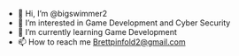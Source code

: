 - 👋 Hi, I’m @bigswimmer2
- 👀 I’m interested in Game Development and Cyber Security
- 🌱 I’m currently learning Game Development
- 📫 How to reach me Brettpinfold2@gmail.com

<!---
bigswimmer2/bigswimmer2 is a ✨ special ✨ repository because its `README.md` (this file) appears on your GitHub profile.
You can click the Preview link to take a look at your changes.
--->
